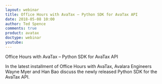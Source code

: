 ```yaml
---
layout: webinar
title: Office Hours with AvaTax – Python SDK for AvaTax API
date: 2018-05-08 10:00
author: Ted Spence
comments: true
product: avatax
doctype: webinar
youtube: 
---
```


Office Hours with AvaTax – Python SDK for AvaTax API

In the latest installment of Office Hours with AvaTax, Avalara Engineers Wayne Myer and Han Bao discuss the newly released Python SDK for the AvaTax API.
